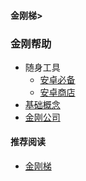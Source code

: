 #### 金刚梯>
### 金刚帮助
- 随身工具
  - [安卓必备](https://a2zitpro.github.io/web/greenhandtools)
  - [安卓商店](https://a2zitpro.github.io/web/appstores_b)
- [基础概念]()
- [金刚公司](https://a2zitpro.github.io/web/list_a2zitpro)



#### 推荐阅读
- [金刚梯](https://a2zitpro.github.io/web/dlb)
